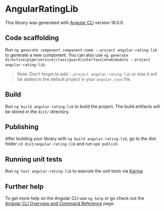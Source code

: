 # AngularRatingLib

This library was generated with [Angular CLI](https://github.com/angular/angular-cli) version 18.0.0.

## Code scaffolding

Run `ng generate component component-name --project angular-rating-lib` to generate a new component. You can also use `ng generate directive|pipe|service|class|guard|interface|enum|module --project angular-rating-lib`.
> Note: Don't forget to add `--project angular-rating-lib` or else it will be added to the default project in your `angular.json` file. 

## Build

Run `ng build angular-rating-lib` to build the project. The build artifacts will be stored in the `dist/` directory.

## Publishing

After building your library with `ng build angular-rating-lib`, go to the dist folder `cd dist/angular-rating-lib` and run `npm publish`.

## Running unit tests

Run `ng test angular-rating-lib` to execute the unit tests via [Karma](https://karma-runner.github.io).

## Further help

To get more help on the Angular CLI use `ng help` or go check out the [Angular CLI Overview and Command Reference](https://angular.dev/tools/cli) page.
